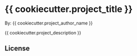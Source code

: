 # {{ cookiecutter.project_title }}

By: {{  cookiecutter.project_author_name }}

{{ cookiecutter.project_description }}

## License